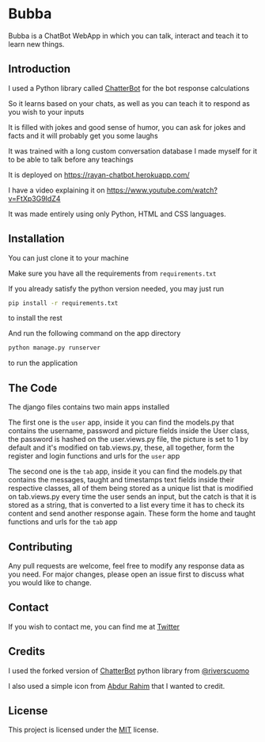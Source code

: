 # Bubba
Bubba is a ChatBot WebApp in which you can talk, interact and teach it to learn new things.

## Introduction
I used a Python library called [ChatterBot](https://github.com/gunthercox/ChatterBot) for the bot response calculations

So it learns based on your chats, as well as you can teach it to respond as you wish to your inputs

It is filled with jokes and good sense of humor, you can ask for jokes and facts and it will probably get you some laughs

It was trained with a long custom conversation database I made myself for it to be able to talk before any teachings

It is deployed on https://rayan-chatbot.herokuapp.com/

I have a video explaining it on https://www.youtube.com/watch?v=FtXp3G9IdZ4

It was made entirely using only Python, HTML and CSS languages.

## Installation
You can just clone it to your machine

Make sure you have all the requirements from `requirements.txt`

If you already satisfy the python version needed, you may just run
```bash
pip install -r requirements.txt
```
to install the rest

And run the following command on the app directory
```bash
python manage.py runserver
```
to run the application

## The Code
The django files contains two main apps installed

The first one is the `user` app, inside it you can find the models.py that contains the username, password and picture fields inside the User class, the password is hashed on the user.views.py file, the picture is set to 1 by default and it's modified on tab.views.py, these, all together, form the register and login functions and urls for the `user` app

The second one is the `tab` app, inside it you can find the models.py that contains the messages, taught and timestamps text fields inside their respective classes, all of them being stored as a unique list that is modified on tab.views.py every time the user sends an input, but the catch is that it is stored as a string, that is converted to a list every time it has to check its content and send another response again. These form the home and taught functions and urls for the `tab` app

## Contributing
Any pull requests are welcome, feel free to modify any response data as you need. For major changes, please open an issue first to discuss what you would like to change.

## Contact
If you wish to contact me, you can find me at [Twitter](https://twitter.com/rayan6ms)

## Credits
I used the forked version of [ChatterBot](https://github.com/gunthercox/ChatterBot) python library from [@riverscuomo](https://github.com/riverscuomo/)

I also used a simple icon from [Abdur Rahim](https://dribbble.com/itworldbd) that I wanted to credit.

## License
This project is licensed under the [MIT](https://choosealicense.com/licenses/mit/) license.
